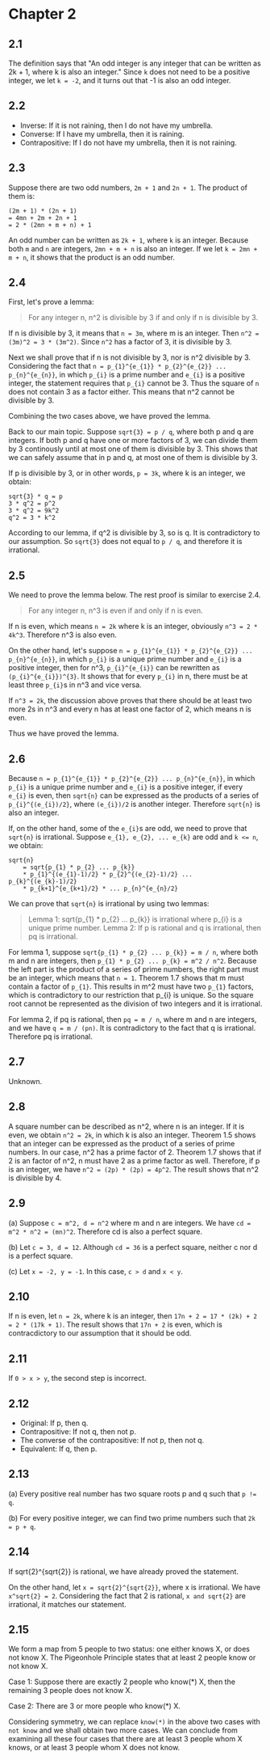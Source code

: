 # Chapter 2

## 2.1

The definition says that "An odd integer is any integer that can be written as 2k + 1, where k is also an integer." Since `k` does not need to be a positive integer, we let `k = -2`, and it turns out that -1 is also an odd integer.

## 2.2

* Inverse: If it is not raining, then I do not have my umbrella.
* Converse: If I have my umbrella, then it is raining.
* Contrapositive: If I do not have my umbrella, then it is not raining.

## 2.3

Suppose there are two odd numbers, `2m + 1` and `2n + 1`. The product of them is:

    (2m + 1) * (2n + 1)
    = 4mn + 2m + 2n + 1
    = 2 * (2mn + m + n) + 1

An odd number can be written as `2k + 1`, where `k` is an integer. Because both `m` and `n` are integers, `2mn + m + n` is also an integer. If we let `k = 2mn + m + n`, it shows that the product is an odd number.

## 2.4

First, let's prove a lemma:

> For any integer n, n^2 is divisible by 3 if and only if n is divisible by 3.

If n is divisible by 3, it means that `n = 3m`, where m is an integer. Then `n^2 = (3m)^2 = 3 * (3m^2)`. Since `n^2` has a factor of 3, it is divisible by 3.

Next we shall prove that if n is not divisible by 3, nor is n^2 divisible by 3. Considering the fact that `n = p_{1}^{e_{1}} * p_{2}^{e_{2}} ... p_{n}^{e_{n}}`, in which `p_{i}` is a prime number and `e_{i}` is a positive integer, the statement requires that `p_{i}` cannot be 3. Thus the square of `n` does not contain 3 as a factor either. This means that n^2 cannot be divisible by 3.

Combining the two cases above, we have proved the lemma.

Back to our main topic. Suppose `sqrt{3} = p / q`, where both p and q are integers. If both p and q have one or more factors of 3, we can divide them by 3 continously until at most one of them is divisible by 3. This shows that we can safely assume that in p and q, at most one of them is divisible by 3.

If p is divisible by 3, or in other words, `p = 3k`, where k is an integer, we obtain:

    sqrt{3} * q = p
    3 * q^2 = p^2
    3 * q^2 = 9k^2
    q^2 = 3 * k^2

According to our lemma, if q^2 is divisible by 3, so is q. It is contradictory to our assumption. So `sqrt{3}` does not equal to `p / q`, and therefore it is irrational.

## 2.5

We need to prove the lemma below. The rest proof is similar to exercise 2.4.

> For any integer n, n^3 is even if and only if n is even.

If n is even, which means `n = 2k` where k is an integer, obviously `n^3 = 2 * 4k^3`. Therefore n^3 is also even.

On the other hand, let's suppose `n = p_{1}^{e_{1}} * p_{2}^{e_{2}} ... p_{n}^{e_{n}}`, in which `p_{i}` is a unique prime number and `e_{i}` is a positive integer, then for n^3, `p_{i}^{e_{i}}` can be rewritten as `(p_{i}^{e_{i}})^{3}`. It shows that for every `p_{i}` in n, there must be at least three `p_{i}`s in n^3 and vice versa.

If `n^3 = 2k`, the discussion above proves that there should be at least two more 2s in n^3 and every n has at least one factor of 2, which means n is even.

Thus we have proved the lemma.

## 2.6

Because `n = p_{1}^{e_{1}} * p_{2}^{e_{2}} ... p_{n}^{e_{n}}`, in which `p_{i}` is a unique prime number and `e_{i}` is a positive integer, if every `e_{i}` is even, then `sqrt{n}` can be expressed as the products of a series of `p_{i}^{(e_{i})/2}`, where `(e_{i})/2` is another integer. Therefore `sqrt{n}` is also an integer.

If, on the other hand, some of the `e_{i}`s are odd, we need to prove that `sqrt{n}` is irrational. Suppose `e_{1}, e_{2}, ... e_{k}` are odd and `k <= n`, we obtain:

    sqrt{n}
        = sqrt{p_{1} * p_{2} ... p_{k}}
        * p_{1}^{(e_{1}-1)/2} * p_{2}^{(e_{2}-1)/2} ... p_{k}^{(e_{k}-1)/2}
        * p_{k+1}^{e_{k+1}/2} * ... p_{n}^{e_{n}/2}

We can prove that `sqrt{n}` is irrational by using two lemmas:

> Lemma 1: sqrt{p_{1} * p_{2} ... p_{k}} is irrational where p_{i} is a unique prime number.
> Lemma 2: If p is rational and q is irrational, then pq is irrational.

For lemma 1, suppose `sqrt{p_{1} * p_{2} ... p_{k}} = m / n`, where both m and n are integers, then `p_{1} * p_{2} ... p_{k} = m^2 / n^2`. Because the left part is the product of a series of prime numbers, the right part must be an integer, which means that `n = 1`. Theorem 1.7 shows that m must contain a factor of `p_{1}`. This results in m^2 must have two `p_{1}` factors, which is contradictory to our restriction that p_{i} is unique. So the square root cannot be represented as the division of two integers and it is irrational.

For lemma 2, if pq is rational, then `pq = m / n`, where m and n are integers, and we have `q = m / (pn)`. It is contradictory to the fact that q is irrational. Therefore pq is irrational.

## 2.7

Unknown.

## 2.8

A square number can be described as n^2, where n is an integer. If it is even, we obtain `n^2 = 2k`, in which k is also an integer. Theorem 1.5 shows that an integer can be expressed as the product of a series of prime numbers. In our case, n^2 has a prime factor of 2. Theorem 1.7 shows that if 2 is an factor of n^2, n must have 2 as a prime factor as well. Therefore, if p is an integer, we have `n^2 = (2p) * (2p) = 4p^2`. The result shows that n^2 is divisible by 4.

## 2.9

(a) Suppose `c = m^2, d = n^2` where m and n are integers. We have `cd = m^2 * n^2 = (mn)^2`. Therefore cd is also a perfect square.

(b) Let `c = 3, d = 12`. Although `cd = 36` is a perfect square, neither c nor d is a perfect square.

(c) Let `x = -2, y = -1`. In this case, `c > d` and `x < y`.

## 2.10

If n is even, let `n = 2k`, where k is an integer, then `17n + 2 = 17 * (2k) + 2 = 2 * (17k + 1)`. The result shows that `17n + 2` is even, which is contracdictory to our assumption that it should be odd.

## 2.11

If `0 > x > y`, the second step is incorrect.

## 2.12

* Original: If p, then q.
* Contrapositive: If not q, then not p.
* The converse of the contrapositive: If not p, then not q.
* Equivalent: If q, then p.

## 2.13

(a) Every positive real number has two square roots p and q such that `p != q`.

(b) For every positive integer, we can find two prime numbers such that `2k = p + q`.

## 2.14

If sqrt{2}^{sqrt{2}} is rational, we have already proved the statement.

On the other hand, let `x = sqrt{2}^{sqrt{2}}`, where x is irrational. We have `x^sqrt{2} = 2`. Considering the fact that 2 is rational, `x and sqrt{2}` are irrational, it matches our statement.

## 2.15

We form a map from 5 people to two status: one either knows X, or does not know X. The Pigeonhole Principle states that at least 2 people know or not know X.

Case 1: Suppose there are exactly 2 people who know(*) X, then the remaining 3 people does not know X.

Case 2: There are 3 or more people who know(*) X.

Considering symmetry, we can replace `know(*)` in the above two cases with `not know` and we shall obtain two more cases. We can conclude from examining all these four cases that there are at least 3 people whom X knows, or at least 3 people whom X does not know.
